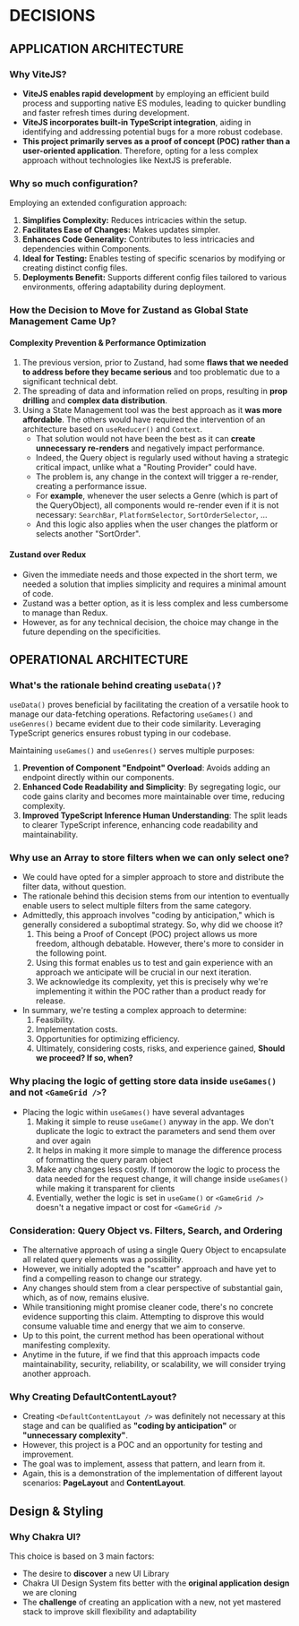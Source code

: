 # DECISIONS

## APPLICATION ARCHITECTURE

### Why ViteJS?

- **ViteJS enables rapid development** by employing an efficient build process and supporting native ES modules, leading to quicker bundling and faster refresh times during development.
- **ViteJS incorporates built-in TypeScript integration**, aiding in identifying and addressing potential bugs for a more robust codebase.
- **This project primarily serves as a proof of concept (POC) rather than a user-oriented application**. Therefore, opting for a less complex approach without technologies like NextJS is preferable.

### Why so much configuration?

Employing an extended configuration approach:

1. **Simplifies Complexity:** Reduces intricacies within the setup.
2. **Facilitates Ease of Changes:** Makes updates simpler.
3. **Enhances Code Generality:** Contributes to less intricacies and dependencies within Components.
4. **Ideal for Testing:** Enables testing of specific scenarios by modifying or creating distinct config files.
5. **Deployments Benefit:** Supports different config files tailored to various environments, offering adaptability during deployment.

### How the Decision to Move for Zustand as Global State Management Came Up?

#### Complexity Prevention & Performance Optimization

1. The previous version, prior to Zustand, had some **flaws that we needed to address before they became serious** and too problematic due to a significant technical debt.
2. The spreading of data and information relied on props, resulting in **prop drilling** and **complex data distribution**.
3. Using a State Management tool was the best approach as it **was more affordable**. The others would have required the intervention of an architecture based on `useReducer()` and `Context`.
   - That solution would not have been the best as it can **create unnecessary re-renders** and negatively impact performance.
   - Indeed, the Query object is regularly used without having a strategic critical impact, unlike what a "Routing Provider" could have.
   - The problem is, any change in the context will trigger a re-render, creating a performance issue.
   - For **example**, whenever the user selects a Genre (which is part of the QueryObject), all components would re-render even if it is not necessary: `SearchBar`, `PlatformSelector`, `SortOrderSelector`, ...
   - And this logic also applies when the user changes the platform or selects another "SortOrder".

#### Zustand over Redux

- Given the immediate needs and those expected in the short term, we needed a solution that implies simplicity and requires a minimal amount of code.
- Zustand was a better option, as it is less complex and less cumbersome to manage than Redux.
- However, as for any technical decision, the choice may change in the future depending on the specificities.

## OPERATIONAL ARCHITECTURE

### What's the rationale behind creating `useData()`?

`useData()` proves beneficial by facilitating the creation of a versatile hook to manage our data-fetching operations. Refactoring `useGames()` and `useGenres()` became evident due to their code similarity. Leveraging TypeScript generics ensures robust typing in our codebase.

Maintaining `useGames()` and `useGenres()` serves multiple purposes:

1. **Prevention of Component "Endpoint" Overload**: Avoids adding an endpoint directly within our components.
2. **Enhanced Code Readability and Simplicity**: By segregating logic, our code gains clarity and becomes more maintainable over time, reducing complexity.
3. **Improved TypeScript Inference Human Understanding**: The split leads to clearer TypeScript inference, enhancing code readability and maintainability.

### Why use an Array to store filters when we can only select one?

- We could have opted for a simpler approach to store and distribute the filter data, without question.
- The rationale behind this decision stems from our intention to eventually enable users to select multiple filters from the same category.
- Admittedly, this approach involves "coding by anticipation," which is generally considered a suboptimal strategy. So, why did we choose it?
  1. This being a Proof of Concept (POC) project allows us more freedom, although debatable. However, there's more to consider in the following point.
  2. Using this format enables us to test and gain experience with an approach we anticipate will be crucial in our next iteration.
  3. We acknowledge its complexity, yet this is precisely why we're implementing it within the POC rather than a product ready for release.
- In summary, we're testing a complex approach to determine:
  1. Feasibility.
  2. Implementation costs.
  3. Opportunities for optimizing efficiency.
  4. Ultimately, considering costs, risks, and experience gained, **Should we proceed? If so, when?**

### Why placing the logic of getting store data inside `useGames()` and not `<GameGrid />`?

- Placing the logic within `useGames()` have several advantages
  1. Making it simple to reuse `useGame()` anyway in the app. We don't duplicate the logic to extract the parameters and send them over and over again
  2. It helps in making it more simple to manage the difference process of formatting the query param object
  3. Make any changes less costly. If tomorow the logic to process the data needed for the request change, it will change inside `useGames()` while making it transparent for clients
  4. Eventially, wether the logic is set in `useGame()` or `<GameGrid />` doesn't a negative impact or cost for `<GameGrid />`

### Consideration: Query Object vs. Filters, Search, and Ordering

- The alternative approach of using a single Query Object to encapsulate all related query elements was a possibility.
- However, we initially adopted the "scatter" approach and have yet to find a compelling reason to change our strategy.
- Any changes should stem from a clear perspective of substantial gain, which, as of now, remains elusive.
- While transitioning might promise cleaner code, there's no concrete evidence supporting this claim. Attempting to disprove this would consume valuable time and energy that we aim to conserve.
- Up to this point, the current method has been operational without manifesting complexity.
- Anytime in the future, if we find that this approach impacts code maintainability, security, reliability, or scalability, we will consider trying another approach.

### Why Creating DefaultContentLayout?

- Creating `<DefaultContentLayout />` was definitely not necessary at this stage and can be qualified as **"coding by anticipation"** or **"unnecessary complexity"**.
- However, this project is a POC and an opportunity for testing and improvement.
- The goal was to implement, assess that pattern, and learn from it.
- Again, this is a demonstration of the implementation of different layout scenarios: **PageLayout** and **ContentLayout**.

## Design & Styling

### Why Chakra UI?

This choice is based on 3 main factors:

- The desire to **discover** a new UI Library
- Chakra UI Design System fits better with the **original application design** we are cloning
- The **challenge** of creating an application with a new, not yet mastered stack to improve skill flexibility and adaptability
